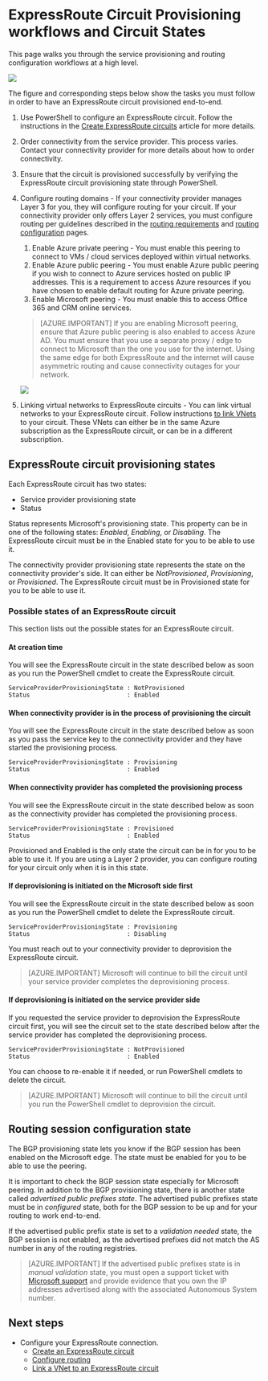 <properties
   pageTitle="Workflow for configuring an ExpressRoute circuit | Microsoft Azure"
   description="This page walks you through the workflows for configuring ExpressRoute circuit and peerings"
   documentationCenter="na"
   services="expressroute"
   authors="cherylmc"
   manager="carolz"
   editor="" />
<tags
   ms.service="expressroute"
   ms.devlang="na"
   ms.topic="article" 
   ms.tgt_pltfrm="na"
   ms.workload="infrastructure-services"
   ms.date="09/22/2015"
   ms.author="cherylmc"/>

# ExpressRoute Circuit Provisioning workflows and Circuit States
This page walks you through the service provisioning and routing configuration workflows at a high level. 

![](/media/expressroute-workflows/expressroute-circuit-workflow.png)

The figure and corresponding steps below show the tasks you must follow in order to have an ExpressRoute circuit provisioned end-to-end. 

1. Use PowerShell to configure an ExpressRoute circuit. Follow the instructions in the [Create ExpressRoute circuits](expressroute-howto-circuit-classic.md) article for more details.

2. Order connectivity from the service provider. This process varies. Contact your connectivity provider for more details about how to order connectivity.

3. Ensure that the circuit is provisioned successfully by verifying the ExpressRoute circuit provisioning state through PowerShell. 

4. Configure routing domains - If your connectivity provider manages Layer 3 for you, they will configure routing for your circuit. If your connectivity provider only offers Layer 2 services, you must configure routing per guidelines described in the [routing requirements](expressroute-routing.md) and [routing configuration](expressroute-howto-routing-classic.md) pages.

	1. Enable Azure private peering - You must enable this peering to connect to VMs / cloud services deployed within virtual networks. 
	2. Enable Azure public peering - You must enable Azure public peering if you wish to connect to Azure services hosted on public IP addresses. This is a requirement to access Azure resources if you have chosen to enable default routing for Azure private peering.
	3. Enable Microsoft peering - You must enable this to access Office 365 and CRM online services. 
	
	>[AZURE.IMPORTANT] If you are enabling Microsoft peering, ensure that Azure public peering is also enabled to access Azure AD. You must ensure that you use a separate proxy / edge to connect to Microsoft than the one you use for the internet. Using the same edge for both ExpressRoute and the internet will cause asymmetric routing and cause connectivity outages for your network.


	![](/media/expressroute-workflows/expressroute-routing-workflow.png)

5. Linking virtual networks to ExpressRoute circuits - You can link virtual networks to your ExpressRoute circuit. Follow instructions [to link VNets](expressroute-howto-linkvnets-classic.md) to your circuit. These VNets can either be in the same Azure subscription as the ExpressRoute circuit, or can be in a different subscription.


## ExpressRoute circuit provisioning states

Each ExpressRoute circuit has two states:

- Service provider provisioning state
- Status

Status represents Microsoft's provisioning state. This property can be in one of the following states: *Enabled*, *Enabling*, or *Disabling*. The ExpressRoute circuit must be in the Enabled state for you to be able to use it.

The connectivity provider provisioning state represents the state on the connectivity provider's side. It can either be *NotProvisioned*, *Provisioning*, or *Provisioned*. The ExpressRoute circuit must be in Provisioned state for you to be able to use it.

### Possible states of an ExpressRoute circuit

This section lists out the possible states for an ExpressRoute circuit.

#### At creation time

You will see the ExpressRoute circuit in the state described below as soon as you run the PowerShell cmdlet to create the ExpressRoute circuit.

	ServiceProviderProvisioningState : NotProvisioned
	Status                           : Enabled


#### When connectivity provider is in the process of provisioning the circuit

You will see the ExpressRoute circuit in the state described below as soon as you pass the service key to the connectivity provider and they have started the provisioning process.

	ServiceProviderProvisioningState : Provisioning
	Status                           : Enabled


#### When connectivity provider has completed the provisioning process

You will see the ExpressRoute circuit in the state described below as soon as the connectivity provider has completed the provisioning process.

	ServiceProviderProvisioningState : Provisioned
	Status                           : Enabled

Provisioned and Enabled is the only state the circuit can be in for you to be able to use it. If you are using a Layer 2 provider, you can configure routing for your circuit only when it is in this state.

#### If deprovisioning is initiated on the Microsoft side first

You will see the ExpressRoute circuit in the state described below as soon as you run the PowerShell cmdlet to delete the ExpressRoute circuit.

	ServiceProviderProvisioningState : Provisioning
	Status                           : Disabling

You must reach out to your connectivity provider to deprovision the ExpressRoute circuit.

>[AZURE.IMPORTANT] Microsoft will continue to bill the circuit until your service provider completes the deprovisioning process.

#### If deprovisioning is initiated on the service provider side

If you requested the service provider to deprovision the ExpressRoute circuit first, you will see the circuit set to the state described below after the service provider has completed the deprovisioning process.


	ServiceProviderProvisioningState : NotProvisioned
	Status                           : Enabled

You can choose to re-enable it if needed, or run PowerShell cmdlets to delete the circuit.

>[AZURE.IMPORTANT] Microsoft will continue to bill the circuit until you run the PowerShell cmdlet to deprovision the circuit.


## Routing session configuration state

The BGP provisioning state lets you know if the BGP session has been enabled on the Microsoft edge. The state must be enabled for you to be able to use the peering.

It is important to check the BGP session state especially for Microsoft peering. In addition to the BGP provisioning state, there is another state called *advertised public prefixes state*. The advertised public prefixes state must be in *configured* state, both for the BGP session to be up and for your routing to work end-to-end. 

If the advertised public prefix state is set to a *validation needed* state, the BGP session is not enabled, as the advertised prefixes did not match the AS number in any of the routing registries. 

>[AZURE.IMPORTANT] If the advertised public prefixes state is in *manual validation* state, you must open a support ticket with [Microsoft support](https://portal.azure.com/?#blade/Microsoft_Azure_Support/HelpAndSupportBlade) and provide evidence that you own the IP addresses advertised along with the associated Autonomous System number.


## Next steps

- Configure your ExpressRoute connection.
	- [Create an ExpressRoute circuit](expressroute-howto-circuit-classic.md)
	- [Configure routing](expressroute-howto-routing-classic.md)
	- [Link a VNet to an ExpressRoute circuit](expressroute-howto-linkvnet-classic.md)